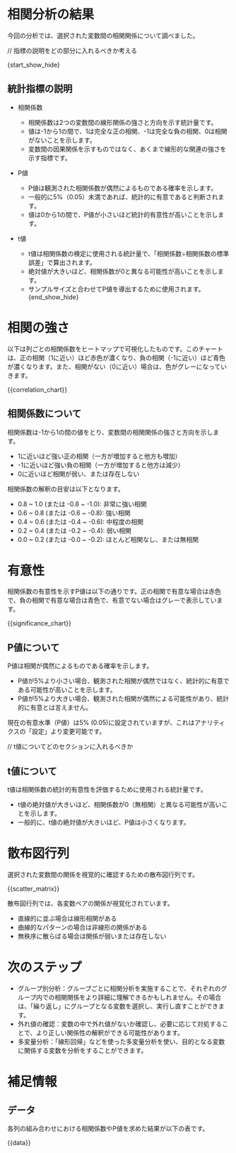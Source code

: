 # 相関分析の結果

今回の分析では、選択された変数間の相関関係について調べました。

// 指標の説明をどの部分に入れるべきか考える

{start_show_hide}
## 統計指標の説明

* 相関係数
  * 相関係数は2つの変数間の線形関係の強さと方向を示す統計量です。
  * 値は-1から1の間で、1は完全な正の相関、-1は完全な負の相関、0は相関がないことを示します。
  * 変数間の因果関係を示すものではなく、あくまで線形的な関連の強さを示す指標です。

* P値
  * P値は観測された相関係数が偶然によるものである確率を示します。
  * 一般的に5%（0.05）未満であれば、統計的に有意であると判断されます。
  * 値は0から1の間で、P値が小さいほど統計的有意性が高いことを示します。

* t値
  * t値は相関係数の検定に使用される統計量で、「相関係数÷相関係数の標準誤差」で算出されます。
  * 絶対値が大きいほど、相関係数が0と異なる可能性が高いことを示します。
  * サンプルサイズと合わせてP値を導出するために使用されます。
{end_show_hide}

# 相関の強さ

以下は列ごとの相関係数をヒートマップで可視化したものです。このチャートは、正の相関（1に近い）ほど赤色が濃くなり、負の相関（-1に近い）ほど青色が濃くなります。また、相関がない（0に近い）場合は、色がグレーになっていきます。

{{correlation_chart}}

## 相関係数について

相関係数は-1から1の間の値をとり、変数間の相関関係の強さと方向を示します。

* 1に近いほど強い正の相関（一方が増加すると他方も増加）
* -1に近いほど強い負の相関（一方が増加すると他方は減少）
* 0に近いほど相関が弱い、または存在しない

相関係数の解釈の目安は以下となります。

* 0.8 ~ 1.0 (または -0.8 ~ -1.0): 非常に強い相関
* 0.6 ~ 0.8 (または -0.6 ~ -0.8): 強い相関
* 0.4 ~ 0.6 (または -0.4 ~ -0.6): 中程度の相関
* 0.2 ~ 0.4 (または -0.2 ~ -0.4): 弱い相関
* 0.0 ~ 0.2 (または -0.0 ~ -0.2): ほとんど相関なし、または無相関

# 有意性

相関係数の有意性を示すP値は以下の通りです。正の相関で有意な場合は赤色で、負の相関で有意な場合は青色で、有意でない場合はグレーで表示しています。

{{significance_chart}}

## P値について

P値は相関が偶然によるものである確率を示します。

* P値が5%より小さい場合、観測された相関が偶然ではなく、統計的に有意である可能性が高いことを示します。
* P値が5%より大きい場合、観測された相関が偶然による可能性があり、統計的に有意とは言えません。

現在の有意水準（P値）は5% (0.05)に設定されていますが、これはアナリティクスの「設定」より変更可能です。

// t値についてどのセクションに入れるべきか

## t値について

t値は相関係数の統計的有意性を評価するために使用される統計量です。

* t値の絶対値が大きいほど、相関係数が0（無相関）と異なる可能性が高いことを示します。
* 一般的に、t値の絶対値が大きいほど、P値は小さくなります。

# 散布図行列

選択された変数間の関係を視覚的に確認するための散布図行列です。

{{scatter_matrix}}

散布図行列では、各変数ペアの関係が視覚化されています。

* 直線的に並ぶ場合は線形相関がある
* 曲線的なパターンの場合は非線形の関係がある
* 無秩序に散らばる場合は関係が弱いまたは存在しない

# 次のステップ

* グループ別分析：グループごとに相関分析を実施することで、それぞれのグループ内での相関関係をより詳細に理解できるかもしれません。その場合は、「繰り返し」にグループとなる変数を選択し、実行し直すことができます。
* 外れ値の確認：変数の中で外れ値がないか確認し、必要に応じて対処することで、より正しい関係性の解釈ができる可能性があります。
* 多変量分析：「線形回帰」などを使った多変量分析を使い、目的となる変数に関係する変数を分析をすることができます。

# 補足情報

## データ

各列の組み合わせにおける相関係数やP値を求めた結果が以下の表です。

{{data}}
